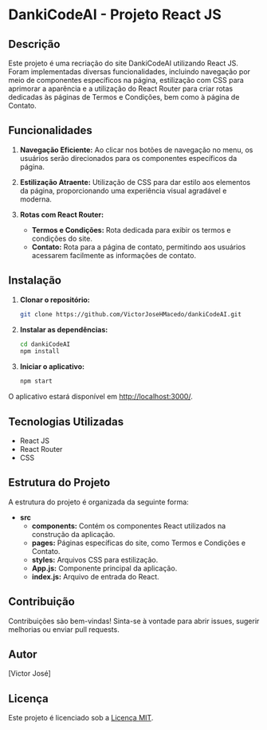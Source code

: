 # DankiCodeAI - Projeto React JS

## Descrição

Este projeto é uma recriação do site DankiCodeAI utilizando React JS. Foram implementadas diversas funcionalidades, incluindo navegação por meio de componentes específicos na página, estilização com CSS para aprimorar a aparência e a utilização do React Router para criar rotas dedicadas às páginas de Termos e Condições, bem como à página de Contato.

## Funcionalidades

1. **Navegação Eficiente:** Ao clicar nos botões de navegação no menu, os usuários serão direcionados para os componentes específicos da página.

2. **Estilização Atraente:** Utilização de CSS para dar estilo aos elementos da página, proporcionando uma experiência visual agradável e moderna.

3. **Rotas com React Router:**
    - **Termos e Condições:** Rota dedicada para exibir os termos e condições do site.
    - **Contato:** Rota para a página de contato, permitindo aos usuários acessarem facilmente as informações de contato.

## Instalação

1. **Clonar o repositório:**
    ```bash
    git clone https://github.com/VictorJoseHMacedo/dankiCodeAI.git
    ```

2. **Instalar as dependências:**
    ```bash
    cd dankiCodeAI
    npm install
    ```

3. **Iniciar o aplicativo:**
    ```bash
    npm start
    ```

O aplicativo estará disponível em [http://localhost:3000/](http://localhost:3000/).

## Tecnologias Utilizadas

- React JS
- React Router
- CSS

## Estrutura do Projeto

A estrutura do projeto é organizada da seguinte forma:

- **src**
  - **components:** Contém os componentes React utilizados na construção da aplicação.
  - **pages:** Páginas específicas do site, como Termos e Condições e Contato.
  - **styles:** Arquivos CSS para estilização.
  - **App.js:** Componente principal da aplicação.
  - **index.js:** Arquivo de entrada do React.

## Contribuição

Contribuições são bem-vindas! Sinta-se à vontade para abrir issues, sugerir melhorias ou enviar pull requests.

## Autor

[Victor José]

## Licença

Este projeto é licenciado sob a [Licença MIT](LICENSE).

 

